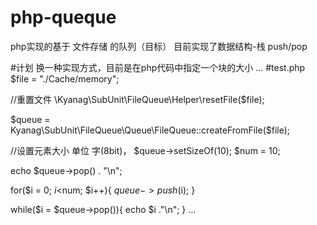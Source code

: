 # php-queque
php实现的基于 文件存储 的队列（目标）
目前实现了数据结构-栈 push/pop

#计划 
换一种实现方式，目前是在php代码中指定一个块的大小 
...
#test.php
$file = "./Cache/memory";

//重置文件
\Kyanag\SubUnit\FileQueue\Helper\resetFile($file);

$queue = Kyanag\SubUnit\FileQueue\Queue\FileQueue::createFromFile($file);

//设置元素大小 单位 字(8bit)，
$queue->setSizeOf(10);
$num = 10;

echo $queue->pop() . "\n";

for($i = 0; $i<$num; $i++){
    $queue->push($i);
}

while($i = $queue->pop()){
    echo $i ."\n";
}
...
